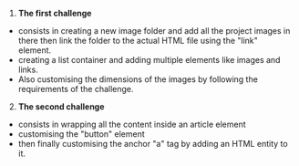 1. **The first challenge**
- consists in creating a new image folder and add all the project images in there then link the folder to the actual HTML file using the "link" element.
- creating a list container and adding multiple elements like images and links.
- Also customising the dimensions of the images by following the requirements of the challenge. 

2. **The second challenge** 
- consists in wrapping all the content inside an article element 
- customising the "button" element 
- then finally customising the anchor "a" tag by adding an HTML entity to it.